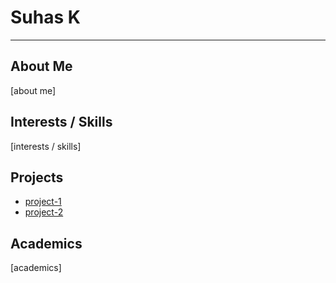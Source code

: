 # Suhas K

---

## About Me
[about me]

## Interests / Skills
[interests / skills]

## Projects
* [project-1](https://suhas-kumararaja.github.io/projects/project-1)
* [project-2](https://suhas-kumararaja.github.io/projects/project-2)

## Academics
[academics]
